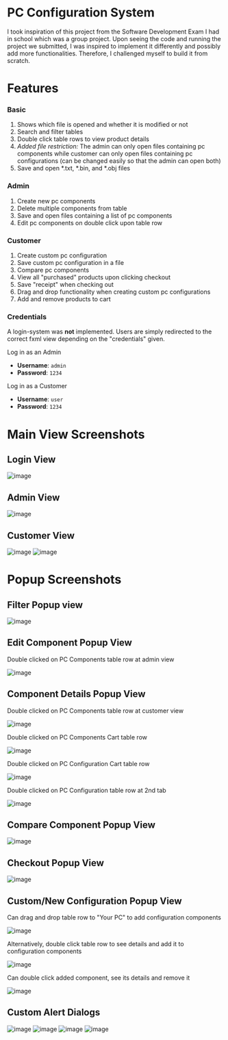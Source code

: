 # PC Configuration System

I took inspiration of this project from the Software Development Exam I had in school which was a
group project. Upon seeing the code and running the project we submitted, I was inspired to implement
it differently and possibly add more functionalities. Therefore, I challenged myself to build it from
scratch.

# Features

### Basic

1. Shows which file is opened and whether it is modified or not
2. Search and filter tables
3. Double click table rows to view product details
4. _Added file restriction:_ The admin can only open files containing pc components while customer can 
   only open files containing pc configurations (can be changed easily so that the admin can open both)
5. Save and open *.txt, *.bin, and *.obj files

### Admin

1. Create new pc components
2. Delete multiple components from table
3. Save and open files containing a list of pc components
4. Edit pc components on double click upon table row

### Customer

1. Create custom pc configuration
2. Save custom pc configuration in a file
3. Compare pc components
4. View all "purchased" products upon clicking checkout
5. Save "receipt" when checking out
6. Drag and drop functionality when creating custom pc configurations
7. Add and remove products to cart

### Credentials

A login-system was **not** implemented. Users are simply redirected to the correct
fxml view depending on the "credentials" given.

Log in as an Admin
- **Username**: `admin`
- **Password**: `1234`

Log in as a Customer
- **Username**: `user`
- **Password**: `1234`

# Main View Screenshots
## Login View
![image](https://user-images.githubusercontent.com/56070628/121402988-bf615a00-c95a-11eb-8b70-ca3d1e6fe967.png)
## Admin View
![image](https://user-images.githubusercontent.com/56070628/121403826-99888500-c95b-11eb-91b8-918a21c50e63.png)
## Customer View
![image](https://user-images.githubusercontent.com/56070628/121403589-575f4380-c95b-11eb-9dd4-ab19c3a89bcf.png)
![image](https://user-images.githubusercontent.com/56070628/121403710-7958c600-c95b-11eb-84e9-70c788f360c4.png)

# Popup Screenshots

## Filter Popup view
![image](https://user-images.githubusercontent.com/56070628/121404303-216e8f00-c95c-11eb-9aea-f8039c035706.png)

## Edit Component Popup View

Double clicked on PC Components table row at admin view

![image](https://user-images.githubusercontent.com/56070628/121404853-a9ed2f80-c95c-11eb-9eeb-b07c18b65236.png)

## Component Details Popup View

Double clicked on PC Components table row at customer view

![image](https://user-images.githubusercontent.com/56070628/121406606-a5297b00-c95e-11eb-9f67-945e607be455.png)

Double clicked on PC Components Cart table row 

![image](https://user-images.githubusercontent.com/56070628/121406367-58de3b00-c95e-11eb-8b16-0cbfb9fb3806.png)

Double clicked on PC Configuration Cart table row

![image](https://user-images.githubusercontent.com/56070628/121406927-08b3a880-c95f-11eb-9c7b-c20cbdeef94d.png)

Double clicked on PC Configuration table row at 2nd tab

![image](https://user-images.githubusercontent.com/56070628/121408105-4e24a580-c960-11eb-836c-2004e5058eb6.png)

## Compare Component Popup View
![image](https://user-images.githubusercontent.com/56070628/121407312-72cc4d80-c95f-11eb-9a23-d3053089f7a2.png)

## Checkout Popup View
![image](https://user-images.githubusercontent.com/56070628/121407768-f4bc7680-c95f-11eb-884a-826b7cbde13c.png)

## Custom/New Configuration Popup View

Can drag and drop table row to "Your PC" to add configuration components

![image](https://user-images.githubusercontent.com/56070628/121408557-d30fbf00-c960-11eb-9d10-698d6c77fe78.png)

Alternatively, double click table row to see details and add it to configuration components

![image](https://user-images.githubusercontent.com/56070628/121408947-3ac60a00-c961-11eb-82bd-d3b64502e191.png)

Can double click added component, see its details and remove it

![image](https://user-images.githubusercontent.com/56070628/121409396-bfb12380-c961-11eb-8a86-6c705c9283ed.png)

## Custom Alert Dialogs
![image](https://user-images.githubusercontent.com/56070628/121409721-161e6200-c962-11eb-8e4d-0b1178f0220e.png)
![image](https://user-images.githubusercontent.com/56070628/121409834-351cf400-c962-11eb-9b82-1e33f3efb559.png)
![image](https://user-images.githubusercontent.com/56070628/121409908-48c85a80-c962-11eb-8e68-67caa2e6bcde.png)
![image](https://user-images.githubusercontent.com/56070628/121410055-76ad9f00-c962-11eb-9e36-60264dfa49c3.png)


